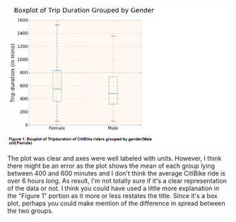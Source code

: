 ![alt tag](https://github.com/shayle/PUI2016_sl5335/blob/master/HW8_sl5335/ps3369.png)

The plot was clear and axes were well labeled with units. However, I think there might be an error as the plot shows the mean of each group lying between 400 and 600 minutes and I don't think the average CitiBike ride is over 6 hours long. As result, I'm not totally sure if it's a clear representation of the data or not.  I think you could have used a little more explanation in the "Figure 1" portion as it more or less restates the title. Since it's a box plot, perhaps you could make mention of the difference in spread between the two groups. 